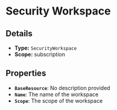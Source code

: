 # Security Workspace

## Details

- **Type:** `SecurityWorkspace`
- **Scope:** subscription

## Properties

- **`BaseResource`**: No description provided
- **`Name`**: The name of the workspace
- **`Scope`**: The scope of the workspace

